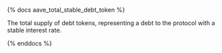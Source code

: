 {% docs aave_total_stable_debt_token %}

The total supply of debt tokens, representing a debt to the protocol with a stable interest rate.

{% enddocs %}